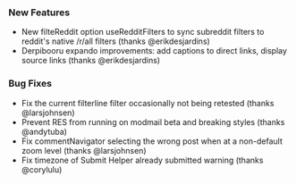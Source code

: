 
### New Features

- New filteReddit option useRedditFilters to sync subreddit filters to reddit's native /r/all filters (thanks @erikdesjardins)
- Derpibooru expando improvements: add captions to direct links, display source links (thanks @erikdesjardins)

### Bug Fixes

- Fix the current filterline filter occasionally not being retested (thanks @larsjohnsen)
- Prevent RES from running on modmail beta and breaking styles (thanks @andytuba)
- Fix commentNavigator selecting the wrong post when at a non-default zoom level (thanks @larsjohnsen)
- Fix timezone of Submit Helper already submitted warning (thanks @corylulu)

